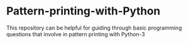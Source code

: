 # Pattern-printing-with-Python
This repository can be helpful for guiding through basic programming questions that involve in pattern printing with Python-3
